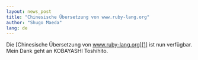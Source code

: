 ```yaml
---
layout: news_post
title: "Chinesische Übersetzung von www.ruby-lang.org"
author: "Shugo Maeda"
lang: de
---
```


Die [Chinesische Übersetzung von www.ruby-lang.org][1] ist nun
verfügbar. Mein Dank geht an KOBAYASHI Toshihito.



[1]: http://rubycn.ce-lab.net/ 
